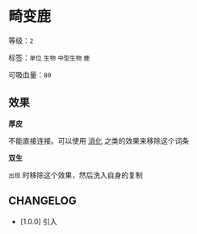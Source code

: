 # 畸变鹿

等级：`2`

标签：`单位` `生物` `中型生物` `鹿`

可吸血量：`80`

## 效果

**厚皮**

不能直接连接。可以使用 [消化](消化.md) 之类的效果来移除这个词条

**双生**

`出现` 时移除这个效果，然后洗入自身的复制

## CHANGELOG

- [1.0.0] 引入
